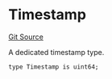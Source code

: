 # Timestamp
[Git Source](https://github.com/ethereum-optimism/optimism/blob/f7b73857601914eeea6fc4c1ba46ae99ca744d97/contracts/libraries/DisputeTypes.sol)

A dedicated timestamp type.


```solidity
type Timestamp is uint64;
```

